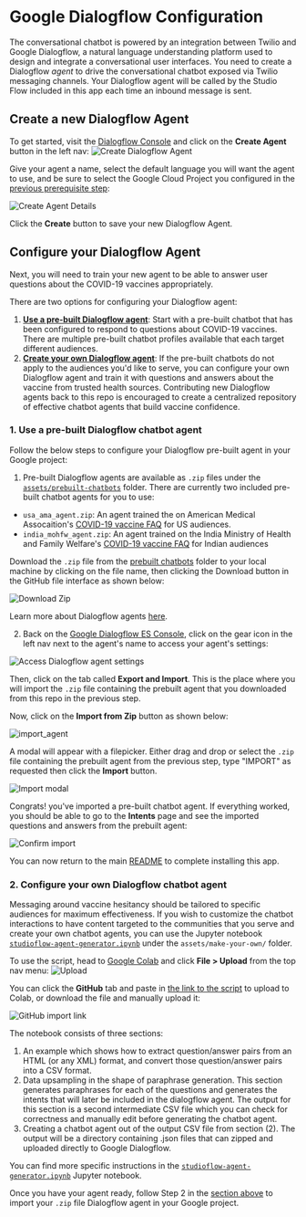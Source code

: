 # Google Dialogflow Configuration

The conversational chatbot is powered by an integration between Twilio and Google Dialogflow, a natural language understanding platform used to design and integrate a conversational user interfaces. You need to create a Dialogflow _agent_ to drive the conversational chatbot exposed via Twilio messaging channels. Your Dialogflow agent will be called by the Studio Flow included in this app each time an inbound message is sent.

## Create a new Dialogflow Agent
To get started, visit the [Dialogflow Console](https://dialogflow.cloud.google.com/#/getStarted) and click on the **Create Agent** button in the left nav:
![Create Dialogflow Agent](https://user-images.githubusercontent.com/4605360/121387444-88118f80-c8ff-11eb-8c6f-565550c738fb.png)

Give your agent a name, select the default language you will want the agent to use, and be sure to select the Google Cloud Project you configured in the [previous prerequisite step](prerequisites/google-cloud-platform-config.md):

![Create Agent Details](https://user-images.githubusercontent.com/4605360/121388593-74b2f400-c900-11eb-9a1d-4b9f996fd64d.png)

Click the **Create** button to save your new Dialogflow Agent.

## Configure your Dialogflow Agent
Next, you will need to train your new agent to be able to answer user questions about the COVID-19 vaccines appropriately.

There are two options for configuring your Dialogflow agent:
1. [**Use a pre-built Dialogflow agent**](#1-use-a-pre-built-dialogflow-chatbot-agent): Start with a pre-built chatbot that has been configured to respond to questions about COVID-19 vaccines. There are multiple pre-built chatbot profiles available that each target different audiences.
2. [**Create your own Dialogflow agent**](#2-configure-your-own-dialogflow-chatbot-agent): If the pre-built chatbots do not apply to the audiences you'd like to serve, you can configure your own Dialogflow agent and train it with questions and answers about the vaccine from trusted health sources. Contributing new Dialogflow agents back to this repo is encouraged to create a centralized repository of effective chatbot agents that build vaccine confidence.

### 1. Use a pre-built Dialogflow chatbot agent

Follow the below steps to configure your Dialogflow pre-built agent in your Google project:

1. Pre-built Dialogflow agents are available as `.zip` files under the [`assets/prebuilt-chatbots`](assets/prebuilt-chatbots) folder. There are currently two included pre-built chatbot agents for you to use:
- `usa_ama_agent.zip`: An agent trained the on American Medical Assocaition's [COVID-19 vaccine FAQ](https://www.ama-assn.org/delivering-care/public-health/covid-19-vaccines-patients-frequently-asked-questions) for US audiences. 
- `india_mohfw_agent.zip`: An agent trained on the India Ministry of Health and Family Welfare's [COVID-19 vaccine FAQ](https://www.mohfw.gov.in/covid_vaccination/vaccination/faqs.html) for Indian audiences

Download the `.zip` file from the [prebuilt chatbots]((assets/prebuilt-chatbots)) folder to your local machine by clicking on the file name, then clicking the Download button in the GitHub file interface as shown below:

![Download Zip](https://user-images.githubusercontent.com/4605360/121403008-56a0c000-c90f-11eb-8b50-31c39d35d603.png)

Learn more about Dialogflow agents [here](https://cloud.google.com/dialogflow/es/docs/agents-overview#:~:text=A%20Dialogflow%20agent%20is%20a,apps%20and%20services%20can%20understand).

2. Back on the [Google Dialogflow ES Console](https://dialogflow.cloud.google.com/), click on the gear icon in the left nav next to the agent's name to access your agent's settings:

![Access Dialogflow agent settings](https://user-images.githubusercontent.com/4605360/121403415-b9925700-c90f-11eb-9d55-2a328db0f299.png)

Then, click on the tab called **Export and Import**. This is the place where you will import the `.zip` file containing the prebuilt agent that you downloaded from this repo in the previous step.

Now, click on the **Import from Zip** button as shown below:

![import_agent](https://user-images.githubusercontent.com/4605360/121403937-49d09c00-c910-11eb-84f5-203f874918e6.png)

A modal will appear with a filepicker. Either drag and drop or select the `.zip` file containing the prebuilt agent from the previous step, type "IMPORT" as requested then click the **Import** button.

![Import modal](https://user-images.githubusercontent.com/4605360/121404216-974d0900-c910-11eb-8643-714df27911b8.png)

Congrats! you've imported a pre-built chatbot agent. If everything worked, you should be able to go to the **Intents** page and see the imported questions and answers from the prebuilt agent:

![Confirm import](https://user-images.githubusercontent.com/4605360/121404481-db400e00-c910-11eb-9b4b-148f3d105838.png)

You can now return to the main [README](README.md) to complete installing this app.

### 2. Configure your own Dialogflow chatbot agent

Messaging around vaccine hesitancy should be tailored to specific audiences for maximum effectiveness. If you wish to customize the chatbot interactions to have content targeted to the communities that you serve and create your own chatbot agents, you can use the Jupyter notebook [`studioflow-agent-generator.ipynb`](../assets/make-your-own/studioflow-agent-generator.ipynb) under the `assets/make-your-own/` folder. 

To use the script, head to [Google Colab](https://colab.research.google.com) and click **File > Upload** from the top nav menu:
![Upload](https://user-images.githubusercontent.com/4605360/122097158-361bae80-cdc4-11eb-907f-b94428d7b70a.png)

You can click the **GitHub** tab and paste in [the link to the script](../assets/make-your-own/studioflow-agent-generator.ipynb) to upload to Colab, or download the file and manually upload it:

![GitHub import link](https://user-images.githubusercontent.com/4605360/122097828-f608fb80-cdc4-11eb-998b-7df3711fbbcd.png)

The notebook consists of three sections:
 
1. An example which shows how to extract question/answer pairs from an HTML (or any XML) format, and convert those question/answer pairs into a CSV format.
2. Data upsampling in the shape of paraphrase generation. This section generates paraphrases for each of the questions and generates the intents that will later be included in the dialogflow agent. The output for this section is a second intermediate CSV file which you can check for correctness and manually edit before generating the chatbot agent.
3. Creating a chatbot agent out of the output CSV file from section (2). The output will be a directory containing .json files that can zipped and uploaded directly to Google Dialogflow.

You can find more specific instructions in the [`studioflow-agent-generator.ipynb`](../assets/make-your-own/studioflow-agent-generator.ipynb) Jupyter notebook. 

Once you have your agent ready, follow Step 2 in the [section above](#1-use-a-pre-built-dialogflow-chatbot-agent) to import your `.zip` file Dialogflow agent in your Google project.

